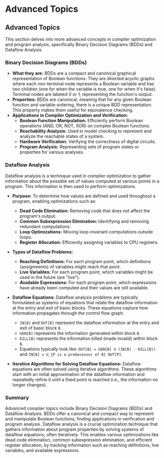 # Advanced Topics

## Advanced Topics

This section delves into more advanced concepts in compiler optimization and program analysis, specifically Binary Decision Diagrams (BDDs) and Dataflow Analysis.

### Binary Decision Diagrams (BDDs)
*   **What they are:** BDDs are a compact and canonical graphical representation of Boolean functions. They are directed acyclic graphs where each non-terminal node represents a Boolean variable and has two children (one for when the variable is true, one for when it's false). Terminal nodes are labeled 0 or 1, representing the function's output.
*   **Properties:** BDDs are canonical, meaning that for any given Boolean function and variable ordering, there is a unique BDD representation. This property makes them useful for equivalence checking.
*   **Applications in Compiler Optimization and Verification:**
    *   **Boolean Function Manipulation:** Efficiently perform Boolean operations (AND, OR, NOT, XOR) on complex Boolean functions.
    *   **Reachability Analysis:** Used in model checking to represent and analyze the reachable states of a system.
    *   **Hardware Verification:** Verifying the correctness of digital circuits.
    *   **Program Analysis:** Representing sets of program states or properties for various analyses.

### Dataflow Analysis
Dataflow analysis is a technique used in compiler optimization to gather information about the possible set of values computed at various points in a program. This information is then used to perform optimizations.

*   **Purpose:** To determine how values are defined and used throughout a program, enabling optimizations such as:
    *   **Dead Code Elimination:** Removing code that does not affect the program's output.
    *   **Common Subexpression Elimination:** Identifying and removing redundant computations.
    *   **Loop Optimizations:** Moving loop-invariant computations outside loops.
    *   **Register Allocation:** Efficiently assigning variables to CPU registers.

*   **Types of Dataflow Problems:**
    *   **Reaching Definitions:** For each program point, which definitions (assignments) of variables might reach that point.
    *   **Live Variables:** For each program point, which variables might be used in the future (are "live").
    *   **Available Expressions:** For each program point, which expressions have already been computed and their values are still available.

*   **Dataflow Equations:** Dataflow analysis problems are typically formulated as systems of equations that relate the dataflow information at the entry and exit of basic blocks. These equations capture how information propagates through the control flow graph.
    *   `IN[B]` and `OUT[B]` represent the dataflow information at the entry and exit of basic block `B`.
    *   `GEN[B]` represents the information generated within block `B`.
    *   `KILL[B]` represents the information killed (made invalid) within block `B`.
    *   Equations typically look like: `OUT[B] = GEN[B] U (IN[B] - KILL[B])` and `IN[B] = U_{P is a predecessor of B} OUT[P]`.

*   **Iterative Algorithms for Solving Dataflow Equations:** Dataflow equations are often solved using iterative algorithms. These algorithms start with an initial approximation of the dataflow information and repeatedly refine it until a fixed point is reached (i.e., the information no longer changes).

### Summary
Advanced compiler topics include Binary Decision Diagrams (BDDs) and Dataflow Analysis. BDDs offer a canonical and compact way to represent and manipulate Boolean functions, finding applications in verification and program analysis. Dataflow analysis is a crucial optimization technique that gathers information about program properties by solving systems of dataflow equations, often iteratively. This enables various optimizations like dead code elimination, common subexpression elimination, and efficient register allocation, by tracking information such as reaching definitions, live variables, and available expressions.
